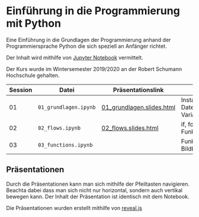 # Einführung in die Programmierung mit Python

Eine Einführung in die Grundlagen der Programmierung anhand der Programmiersprache Python die sich speziell an Anfänger richtet.

Der Inhalt wird mithilfe von [Jupyter Notebook](https://jupyter.org/) vermittelt.

Der Kurs wurde im Wintersemester 2019/2020 an der Robert Schumann Hochschule gehalten.

Session | Datei | Präsentationslink | Topics
--- | --- | --- | ---
01 | `01_grundlagen.ipynb` | [01_grundlagen.slides.html](https://capital-g.github.io/programmierkurs/01_grundlagen.slides.html#/) | Installation, Datentypen, Variablen
02 | `02_flows.ipynb` | [02_flows.slides.html](https://capital-g.github.io/programmierkurs/02_flows.slides.html#/) |  if, for, Funktionen
03 | `03_functions.ipynb` | | Funktionen, Bildbearbeitung

## Präsentationen

Durch die Präsentationen kann man sich mithilfe der Pfeiltasten navigieren.
Beachta dabei dass man sich nicht nur horizontal, sondern auch vertikal bewegen kann.
Der Inhalt der Präsentation ist identisch mit dem Notebook.

Die Präsentationen wurden erstellt mithilfe von [reveal.js](https://revealjs.com/#/)
